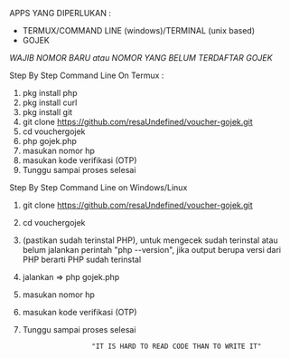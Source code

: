 APPS YANG DIPERLUKAN :
- TERMUX/COMMAND LINE (windows)/TERMINAL (unix based)
- GOJEK

*WAJIB NOMOR BARU atau NOMOR YANG BELUM TERDAFTAR GOJEK*

Step By Step Command Line On Termux :
1. pkg install php
2. pkg install curl
3. pkg install git
4. git clone https://github.com/resaUndefined/voucher-gojek.git
5. cd vouchergojek
6. php gojek.php
7. masukan nomor hp
8. masukan kode verifikasi (OTP)
9. Tunggu sampai proses selesai

Step By Step Command Line on Windows/Linux
1. git clone https://github.com/resaUndefined/voucher-gojek.git
2. cd vouchergojek
3. (pastikan sudah terinstal PHP), untuk mengecek sudah terinstal atau belum jalankan perintah "php --version", jika output berupa versi dari PHP berarti PHP sudah terinstal
4. jalankan => php gojek.php
5. masukan nomor hp
6. masukan kode verifikasi (OTP)
7. Tunggu sampai proses selesai


                        "IT IS HARD TO READ CODE THAN TO WRITE IT"